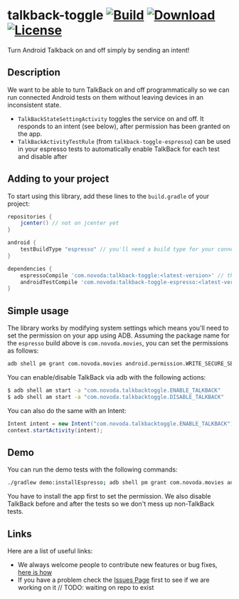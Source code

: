 # talkback-toggle [![Build](https://ci.novoda.com/buildStatus/icon?job=talkback-toggle)](https://ci.novoda.com/job/talkback-toggle/lastBuild/console) [![Download](https://api.bintray.com/packages/novoda/maven/talkback-toggle/images/download.svg)](https://bintray.com/novoda/maven/talkback-toggle/_latestVersion) [![License](https://raw.githubusercontent.com/novoda/novoda/master/assets/btn_apache_lisence.png)](LICENSE.txt)

Turn Android Talkback on and off simply by sending an intent!

## Description

We want to be able to turn TalkBack on and off programmatically so we can run connected Android tests on them without leaving devices in an inconsistent state.

- `TalkBackStateSettingActivity` toggles the service on and off. It responds to an intent (see below), after permission has been granted on the app.
- `TalkBackActivityTestRule` (from `talkback-toggle-espresso`) can be used in your espresso tests to automatically enable TalkBack for each test and disable after

## Adding to your project

To start using this library, add these lines to the `build.gradle` of your project:

```groovy
repositories {
    jcenter() // not on jcenter yet
}

android {
    testBuildType "espresso" // you'll need a build type for your connected android tests
}

dependencies {
    espressoCompile 'com.novoda:talkback-toggle:<latest-version>' // the core library
    androidTestCompile 'com.novoda:talkback-toggle-espresso:<latest-version>' // if you need the TalkBackActivityTestRule
}
```

## Simple usage

The library works by modifying system settings which means you'll need to set the permission on your app using ADB. Assuming the package name for the `espresso` build above is `com.novoda.movies`, you can set the permissions as follows:

```bash
adb shell pm grant com.novoda.movies android.permission.WRITE_SECURE_SETTINGS
```

You can enable/disable TalkBack via adb with the following actions:

```bash
$ adb shell am start -a "com.novoda.talkbacktoggle.ENABLE_TALKBACK"
$ adb shell am start -a "com.novoda.talkbacktoggle.DISABLE_TALKBACK"
```

You can also do the same with an Intent:

```java
Intent intent = new Intent("com.novoda.talkbacktoggle.ENABLE_TALKBACK")
context.startActivity(intent);
```

## Demo

You can run the demo tests with the following commands:

```bash
./gradlew demo:installEspresso; adb shell pm grant com.novoda.movies android.permission.WRITE_SECURE_SETTINGS; adb shell am start -a "com.novoda.talkbacktoggle.DISABLE_TALKBACK"; ./gradlew demo:cAT; adb shell am start -a "com.novoda.talkbacktoggle.DISABLE_TALKBACK";
```

You have to install the app first to set the permission. We also disable TalkBack before and after the tests so we don't mess up non-TalkBack tests.

## Links

Here are a list of useful links:

 * We always welcome people to contribute new features or bug fixes, [here is how](https://github.com/novoda/novoda/blob/master/CONTRIBUTING.md)
 * If you have a problem check the [Issues Page](https://github.com/novoda/talkback-toggle/issues) first to see if we are working on it // TODO: waiting on repo to exist
